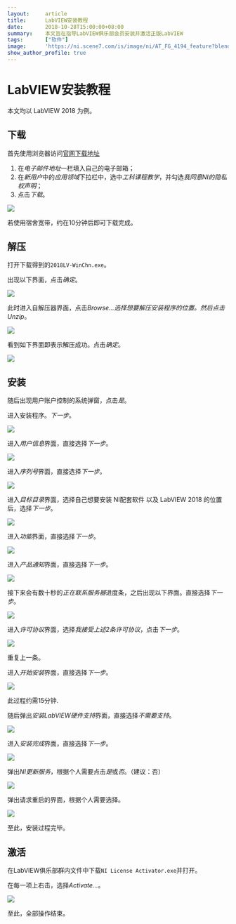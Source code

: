 ```yaml
---
layout:     article
title:      LabVIEW安装教程
date:       2018-10-28T15:00:00+08:00
summary:    本文旨在指导LabVIEW俱乐部会员安装并激活正版LabVIEW
tags:       ["软件"]
image:      'https://ni.scene7.com/is/image/ni/AT_FG_4194_feature?blendmode=screen&fmt=jpg&wid=1980'
show_author_profile: true
---
```


# LabVIEW安装教程
本文均以 LabVIEW 2018 为例。

## 下载
首先使用浏览器访问[官网下载地址](http://www.ni.com/zh-cn/shop/labview/download.html)
1.  在*电子邮件地址*一栏填入自己的电子邮箱；
2.  在*新用户*中的*应用领域*下拉栏中，选中*工科课程教学*，并勾选*我​同意​NI​的​隐私​权​声明*；
3.  点击*下载*。

![](/LabVIEW/01.png)

若使用宿舍宽带，约在10分钟后即可下载完成。

## 解压
打开下载得到的`2018LV-WinChn.exe`。

出现以下界面，点击*确定*。

![](/LabVIEW/02.png)

此时进入自解压器界面，点击*Browse...*选择想要解压安装程序的位置。然后点击*Unzip*。

![](/LabVIEW/03.png)

看到如下界面即表示解压成功。点击*确定*。

![](/LabVIEW/04.png)

## 安装
随后出现用户账户控制的系统弹窗，点击*是*。

进入安装程序。*下一步*。

![](/LabVIEW/05.png)

进入*用户信息*界面，直接选择*下一步*。

![](/LabVIEW/06.png)

进入*序列号*界面，直接选择*下一步*。

![](/LabVIEW/07.png)

进入*目标目录*界面，选择自己想要安装 NI配套软件 以及 LabVIEW 2018 的位置后，选择*下一步*。

![](/LabVIEW/08.png)

进入*功能*界面，直接选择*下一步*。

![](/LabVIEW/09.png)

进入*产品通知*界面，直接选择*下一步*。

![](/LabVIEW/10.png)

接下来会有数十秒的*正在联系服务器*进度条，之后出现以下界面。直接选择*下一步*。

![](/LabVIEW/11.png)

进入*许可协议*界面，选择*我接受上述2条许可协议*，点击*下一步*。

![](/LabVIEW/12.png)

重复上一条。

进入*开始安装*界面，直接选择*下一步*。

![](/LabVIEW/13.png)

此过程约需15分钟.

随后弹出*安装LabVIEW硬件支持*界面，直接选择*不需要支持*。

![](/LabVIEW/14.png)

进入*安装完成*界面，直接选择*下一步*。

![](/LabVIEW/15.png)

弹出*NI更新服务*，根据个人需要点击*是*或*否*。（建议：否）

![](/LabVIEW/16.png)

弹出请求重启的界面，根据个人需要选择。

![](/LabVIEW/17.png)

至此，安装过程完毕。

## 激活
在LabVIEW俱乐部群内文件中下载`NI License Activator.exe`并打开。

在每一项上右击，选择*Activate...*。

![](/LabVIEW/18.png)

至此，全部操作结束。